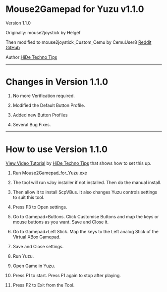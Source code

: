 # Mouse2Gamepad for Yuzu v1.1.0
Version 1.1.0

Originally: mouse2joystick by Helgef

Then modified to mouse2joystick_Custom_Cemu by CemuUser8 [Reddit](https://www.reddit.com/user/CemuUser8/)
						         [GitHub](https://github.com/CemuUser8)

Author:[HiDe Techno Tips](https://www.youtube.com/channel/UCy3fBVKd0RMY05CgiiuGqSA?sub_confirmation=1)

***
# Changes in Version 1.1.0

1. No more Verification required.

2. Modified the Default Button Profile.

3. Added new Button Profiles

4. Several Bug Fixes.

***
# How to use Version 1.1.0

[View Video Tutorial](https://youtu.be/fPdPDgNGKI4) by [HiDe Techno Tips](https://www.youtube.com/channel/UCy3fBVKd0RMY05CgiiuGqSA?sub_confirmation=1) that shows how to set this up.

1. Run Mouse2Gamepad_for_Yuzu.exe

2. The tool will run vJoy installer if not installed. Then do the manual install.

3. Then allow it to install ScpVBus. It also changes Yuzu controls settings to suit this tool.

4. Press F3 to Open settings.

5. Go to Gamepad>Buttons. Click Customise Buttons and map the keys or mouse buttons as you want. Save and Close it.

6. Go to Gamepad>Left Stick. Map the keys to the Left analog Stick of the Virtual XBox Gamepad.

7. Save and Close settings.

8. Run Yuzu.

9. Open Game in Yuzu.

10. Press F1 to start. Press F1 again to stop after playing.

11. Press F2 to Exit from the Tool.
